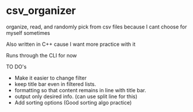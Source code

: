 # csv_organizer
organize, read, and randomly pick from csv files because I cant choose for myself sometimes

Also written in C++ cause I want more practice with it

Runs through the CLI for now



TO DO's 
- Make it easier to change filter
- keep title bar even in filtered lists. 
- formatting so that content remains in line with title bar. 
- output only desired info. (can use split line for this)
- Add sorting options (Good sorting algo practice)